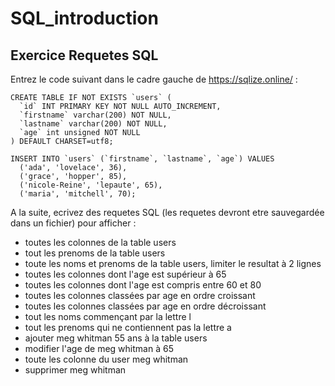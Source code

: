 # SQL_introduction

## Exercice Requetes SQL
Entrez le code suivant dans le cadre gauche de https://sqlize.online/ :
```
CREATE TABLE IF NOT EXISTS `users` (
  `id` INT PRIMARY KEY NOT NULL AUTO_INCREMENT,
  `firstname` varchar(200) NOT NULL,
  `lastname` varchar(200) NOT NULL,
  `age` int unsigned NOT NULL
) DEFAULT CHARSET=utf8;

INSERT INTO `users` (`firstname`, `lastname`, `age`) VALUES
  ('ada', 'lovelace', 36),
  ('grace', 'hopper', 85),
  ('nicole-Reine', 'lepaute', 65),
  ('maria', 'mitchell', 70);
```

A la suite, ecrivez des requetes SQL (les requetes devront etre sauvegardée dans un fichier)
pour afficher :

* toutes les colonnes de la table users
* tout les prenoms de la table users
* toute les noms et prenoms de la table users, limiter le resultat à 2 lignes
* toutes les colonnes dont l'age est supérieur à 65
* toutes les colonnes dont l'age est compris entre 60 et 80
* toutes les colonnes classées par age en ordre croissant
* toutes les colonnes classées par age en ordre décroissant
* tout les noms commençant par la lettre l
* tout les prenoms qui ne contiennent pas la lettre a
* ajouter meg whitman 55 ans à la table users
* modifier l'age de meg whitman à 65
* toute les colonne du user meg whitman
* supprimer meg whitman
